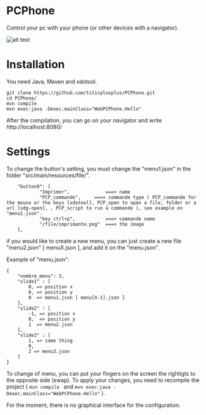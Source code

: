 # PCPhone
Control your pc with your phone (or other devices with a navigator).

![alt text](https://github.com/titicplusplus/PCPhone/blob/main/screen/screen2.png?raw=true)


# Installation

You need Java, Maven and xdotool.

```
git clone https://github.com/titicplusplus/PCPhone.git
cd PCPhone/
mvn compile
mvn exec:java -Dexec.mainClass="WebPCPhone.Hello"
```
After the compilation, you can go on your navigator and write http://localhost:8080/

# Settings

To change the button's setting, you must change the "menu1.json" in the folder "src/main/resources/file/".

```
	"button0": [
			"Imprimer",             ===> name
			"PCP_commande",		===> commande type ( PCP_commande for the mouse or the keys [xdotool], PCP_open to open a file, folder or a url [xdg-open], , PCP_script to run a commande ), see example on "menu1.json".
			"key ctrl+p",	        ===> commande name
			"/file/imprimante.png"  ===> the image
	],
```

if you would like to create a new menu, you can just create a new file "menu2.json" [ menuX.json ], and add it on the "menu.json".

Example of "menu.json":

```
{
	"nombre_menu": 3,
	"slide1" : [
		0, => position x
		0, => position y
		0  => menu1.json [ menu[X-1].json ]
	],
	"slide2" : [
		-1, => position x
		0,  => position y
		1  => menu2.json
	],
	"slide3" : [
		1, => same thing
		0,
		2 => menu3.json
	]
}
```


To change of menu, you can put your fingers on the screen the rightigts to the opposite side (swap).
To apply your changes, you need to recompile the project ( ```mvn compile ``` and  ``` mvn exec:java -Dexec.mainClass="WebPCPhone.Hello" ``` ).

For the moment, there is no graphical interface for the configuration.
